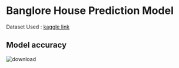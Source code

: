 # Banglore House Prediction Model

Dataset Used : [kaggle link](https://www.kaggle.com/datasets/amitabhajoy/bengaluru-house-price-data)

## Model accuracy  
![download](https://user-images.githubusercontent.com/74103314/198998344-61439206-bd9a-412b-b76e-42a48af34fa0.png)
